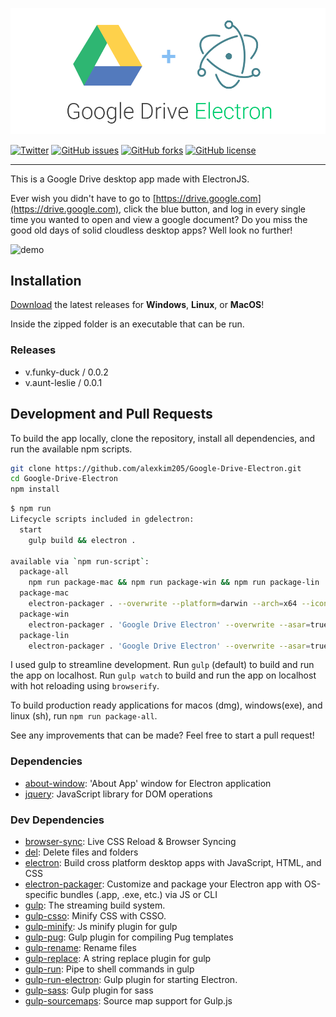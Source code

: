 ![splash](static/gd_electron_logo.png)

[![Twitter](https://img.shields.io/twitter/url/https/github.com/alexkim205/Google-Drive-Electron/tree/master.svg?style=social)](https://twitter.com/intent/tweet?text=Wow:&url=https%3A%2F%2Fgithub.com%2Falexkim205%2FGoogle-Drive-Electron%2Ftree%2Fmaster&hashtag=electron,electronjs,google,googledrive)
[![GitHub issues](https://img.shields.io/github/issues/alexkim205/Google-Drive-Electron.svg)](https://github.com/alexkim205/Google-Drive-Electron/issues) [![GitHub forks](https://img.shields.io/github/forks/alexkim205/Google-Drive-Electron.svg)](https://github.com/alexkim205/Google-Drive-Electron/network) [![GitHub license](https://img.shields.io/github/license/alexkim205/Google-Drive-Electron.svg)](https://github.com/alexkim205/Google-Drive-Electron/blob/master/LICENSE) 

---

This is a Google Drive desktop app made with ElectronJS.

Ever wish you didn't have to go to [https://drive.google.com](https://drive.google.com), click the blue button, and log in every single time you wanted to open and view a google document? Do you miss the good old days of solid cloudless desktop apps? Well look no further!

![demo](static/gdelectron_demo.gif)

## Installation

[Download](https://github.com/alexkim205/Google-Drive-Electron/releases) the latest releases for **Windows**, **Linux**, or **MacOS**!

Inside the zipped folder is an executable that can be run.

### Releases

- v.funky-duck / 0.0.2
- v.aunt-leslie / 0.0.1

## Development and Pull Requests

To build the app locally, clone the repository, install all dependencies, and run the available npm scripts.

```sh
git clone https://github.com/alexkim205/Google-Drive-Electron.git
cd Google-Drive-Electron
npm install
```

```sh
$ npm run
Lifecycle scripts included in gdelectron:
  start
    gulp build && electron .

available via `npm run-script`:
  package-all
    npm run package-mac && npm run package-win && npm run package-lin
  package-mac
    electron-packager . --overwrite --platform=darwin --arch=x64 --icon=static/gd.icns --prune=true --out=release-builds
  package-win
    electron-packager . 'Google Drive Electron' --overwrite --asar=true --platform=win32 --arch=ia32 --icon=static/gd.ico --prune=true --out=release-builds --version-string.CompanyName='Alex Gyujin Kim' --version-string.FileDescription='A Google Drive desktop app made with Electron.' --version-string.ProductName='Google Drive Electron'
  package-lin
    electron-packager . 'Google Drive Electron' --overwrite --asar=true --platform=linux --arch=x64 --icon=static/gd.png --prune=true --out=release-builds
```

I used gulp to streamline development. Run `gulp` (default) to build and run the app on localhost. Run `gulp watch` to build and run the app on localhost with hot reloading using `browserify`.

To build production ready applications for macos (dmg), windows(exe), and linux (sh), run `npm run package-all`.

See any improvements that can be made? Feel free to start a pull request!

### Dependencies

- [about-window](https://ghub.io/about-window): &#39;About App&#39; window for Electron application
- [jquery](https://ghub.io/jquery): JavaScript library for DOM operations

### Dev Dependencies

- [browser-sync](https://ghub.io/browser-sync): Live CSS Reload &amp; Browser Syncing
- [del](https://ghub.io/del): Delete files and folders
- [electron](https://ghub.io/electron): Build cross platform desktop apps with JavaScript, HTML, and CSS
- [electron-packager](https://ghub.io/electron-packager): Customize and package your Electron app with OS-specific bundles (.app, .exe, etc.) via JS or CLI
- [gulp](https://ghub.io/gulp): The streaming build system.
- [gulp-csso](https://ghub.io/gulp-csso): Minify CSS with CSSO.
- [gulp-minify](https://ghub.io/gulp-minify): Js minify plugin for gulp
- [gulp-pug](https://ghub.io/gulp-pug): Gulp plugin for compiling Pug templates
- [gulp-rename](https://ghub.io/gulp-rename): Rename files
- [gulp-replace](https://ghub.io/gulp-replace): A string replace plugin for gulp
- [gulp-run](https://ghub.io/gulp-run): Pipe to shell commands in gulp
- [gulp-run-electron](https://ghub.io/gulp-run-electron): Gulp plugin for starting Electron.
- [gulp-sass](https://ghub.io/gulp-sass): Gulp plugin for sass
- [gulp-sourcemaps](https://ghub.io/gulp-sourcemaps): Source map support for Gulp.js
